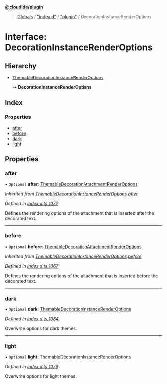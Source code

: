 **[@cloudide/plugin](../README.md)**

> [Globals](../README.md) / ["index.d"](../modules/_index_d_.md) / ["plugin"](../modules/_index_d_._plugin_.md) / DecorationInstanceRenderOptions

# Interface: DecorationInstanceRenderOptions

## Hierarchy

* [ThemableDecorationInstanceRenderOptions](_index_d_._plugin_.themabledecorationinstancerenderoptions.md)

  ↳ **DecorationInstanceRenderOptions**

## Index

### Properties

* [after](_index_d_._plugin_.decorationinstancerenderoptions.md#after)
* [before](_index_d_._plugin_.decorationinstancerenderoptions.md#before)
* [dark](_index_d_._plugin_.decorationinstancerenderoptions.md#dark)
* [light](_index_d_._plugin_.decorationinstancerenderoptions.md#light)

## Properties

### after

• `Optional` **after**: [ThemableDecorationAttachmentRenderOptions](_index_d_._plugin_.themabledecorationattachmentrenderoptions.md)

*Inherited from [ThemableDecorationInstanceRenderOptions](_index_d_._plugin_.themabledecorationinstancerenderoptions.md).[after](_index_d_._plugin_.themabledecorationinstancerenderoptions.md#after)*

*Defined in [index.d.ts:1072](https://github.com/huaweicloud/cloudide-plugin-api/blob/1ab5ef8/index.d.ts#L1072)*

Defines the rendering options of the attachment that is inserted after the decorated text.

___

### before

• `Optional` **before**: [ThemableDecorationAttachmentRenderOptions](_index_d_._plugin_.themabledecorationattachmentrenderoptions.md)

*Inherited from [ThemableDecorationInstanceRenderOptions](_index_d_._plugin_.themabledecorationinstancerenderoptions.md).[before](_index_d_._plugin_.themabledecorationinstancerenderoptions.md#before)*

*Defined in [index.d.ts:1067](https://github.com/huaweicloud/cloudide-plugin-api/blob/1ab5ef8/index.d.ts#L1067)*

Defines the rendering options of the attachment that is inserted before the decorated text.

___

### dark

• `Optional` **dark**: [ThemableDecorationInstanceRenderOptions](_index_d_._plugin_.themabledecorationinstancerenderoptions.md)

*Defined in [index.d.ts:1084](https://github.com/huaweicloud/cloudide-plugin-api/blob/1ab5ef8/index.d.ts#L1084)*

Overwrite options for dark themes.

___

### light

• `Optional` **light**: [ThemableDecorationInstanceRenderOptions](_index_d_._plugin_.themabledecorationinstancerenderoptions.md)

*Defined in [index.d.ts:1079](https://github.com/huaweicloud/cloudide-plugin-api/blob/1ab5ef8/index.d.ts#L1079)*

Overwrite options for light themes.
